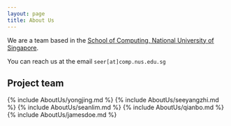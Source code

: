 ```yaml
---
layout: page
title: About Us
---
```


We are a team based in
the [School of Computing, National University of Singapore](https://www.comp.nus.edu.sg).

You can reach us at the email `seer[at]comp.nus.edu.sg`

## Project team

{% include AboutUs/yongjing.md %}
{% include AboutUs/seeyangzhi.md %}
{% include AboutUs/seanlim.md %}
{% include AboutUs/qianbo.md %}
{% include AboutUs/jamesdoe.md %}
